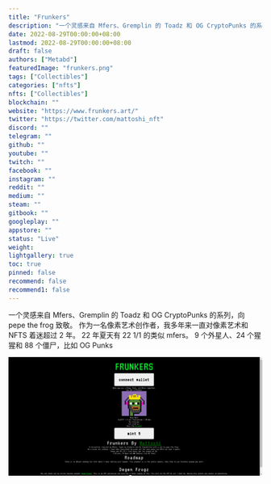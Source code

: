 ```yaml
---
title: "Frunkers"
description: "一个灵感来自 Mfers、Gremplin 的 Toadz 和 OG CryptoPunks 的系列"
date: 2022-08-29T00:00:00+08:00
lastmod: 2022-08-29T00:00:00+08:00
draft: false
authors: ["Metabd"]
featuredImage: "frunkers.png"
tags: ["Collectibles"]
categories: ["nfts"]
nfts: ["Collectibles"]
blockchain: ""
website: "https://www.frunkers.art/"
twitter: "https://twitter.com/mattoshi_nft"
discord: ""
telegram: ""
github: ""
youtube: ""
twitch: ""
facebook: ""
instagram: ""
reddit: ""
medium: ""
steam: ""
gitbook: ""
googleplay: ""
appstore: ""
status: "Live"
weight: 
lightgallery: true
toc: true
pinned: false
recommend: false
recommend1: false
---
```

一个灵感来自 Mfers、Gremplin 的 Toadz 和 OG CryptoPunks 的系列，向 pepe the frog 致敬。
作为一名像素艺术创作者，我多年来一直对像素艺术和 NFTS 着迷超过 2 年。
22 年夏天有 22 1/1 的类似 mfers。
9 个外星人、24 个猩猩和 88 个僵尸，比如 OG Punks

![nft](5112312.png)